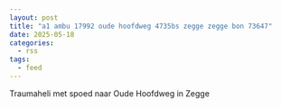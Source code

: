 ```yaml
---
layout: post
title: "a1 ambu 17992 oude hoofdweg 4735bs zegge zegge bon 73647"
date: 2025-05-18
categories: 
  - rss
tags: 
  - feed
---
```


Traumaheli met spoed naar Oude Hoofdweg in Zegge
